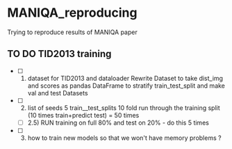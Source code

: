 # MANIQA_reproducing
Trying to reproduce results of MANIQA paper

## TO DO TID2013 training 
- [ ] 1) dataset for TID2013 and dataloader
 Rewrite Dataset to take dist_img and scores as pandas DataFrame to stratify train_test_split and make val and test Datasets
- [ ] 2) list of seeds 
5 train__test_splits  10 fold run through the training split (10  times train+predict test) = 50 times 
  - [ ] 2.5) RUN training on full 80% and test on 20% - do this 5 times
- [ ] 3) how to train new models so that we won't have memory problems ? 
 
